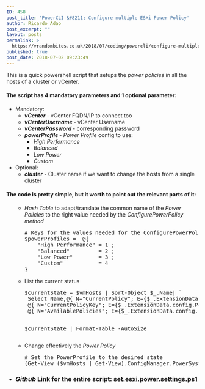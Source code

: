 ```yaml
---
ID: 458
post_title: 'PowerCLI &#8211; Configure multiple ESXi Power Policy'
author: Ricardo Adao
post_excerpt: ""
layout: posts
permalink: >
  https://vrandombites.co.uk/2018/07/coding/powercli/configure-multiple-esxi-power-policy/
published: true
post_date: 2018-07-02 09:23:49
---
```

This is a quick powershell script that setups the <em>power policies</em> in all the hosts of a cluster or vCenter.
<h4>The script has 4 mandatory parameters and 1 optional parameter:</h4>
<ul>
 	<li>Mandatory:
<ul>
 	<li><strong><em>vCenter</em> </strong>- vCenter FQDN/IP to connect too</li>
 	<li><strong><em>vCenterUsername</em> </strong>- vCenter Username</li>
 	<li><strong><em>vCenterPassword</em> </strong>- corresponding password</li>
 	<li><strong><em>powerProfile</em> </strong>- <em>Power Profile</em> config to use:
<ul>
 	<li><em>High Performance</em></li>
 	<li><em>Balanced</em></li>
 	<li><em>Low Power</em></li>
 	<li><em>Custom</em></li>
</ul>
</li>
</ul>
</li>
 	<li>Optional:
<ul>
 	<li><strong><em>cluster</em></strong> - Cluster name if we want to change the hosts from a single cluster</li>
</ul>
</li>
</ul>
<h4>The code is pretty simple, but it worth to point out the relevant parts of it:</h4>
<ul>
 	<li style="list-style-type: none;">
<ul>
 	<li><em>Hash Table</em> to adapt/translate the common name of the <em>Power Policies</em> to the right value needed by the <em>ConfigurePowerPolicy method</em>
<pre lang="powershell"># Keys for the values needed for the ConfigurePowerPolicy method
$powerProfiles =  @{
    "High Performance" = 1 ;
    "Balanced"         = 2 ;
    "Low Power"        = 3 ;
    "Custom"           = 4
}</pre>
</li>
</ul>
<ul>
 	<li>List the current status
<pre lang="powershell">$currentState = $vmHosts | Sort-Object $_.Name| `
 Select Name,@{ N="CurrentPolicy"; E={$_.ExtensionData.config.PowerSystemInfo.CurrentPolicy.ShortName}}, `
 @{ N="CurrentPolicyKey"; E={$_.ExtensionData.config.PowerSystemInfo.CurrentPolicy.Key}}, `
 @{ N="AvailablePolicies"; E={$_.ExtensionData.config.PowerSystemCapability.AvailablePolicy.ShortName}}

 $currentState | Format-Table -AutoSize</pre>
</li>
</ul>
<ul>
 	<li>Change effectively the <em>Power Policy</em>
<pre lang="powershell"># Set the PowerProfile to the desired state
(Get-View ($vmHosts | Get-View).ConfigManager.PowerSystem).ConfigurePowerPolicy($powerProfiles.$powerProfile)</pre>
</li>
</ul>
</li>
 	<li>
<h3><em>Github</em> Link for the entire script: <a id="3d163e1fcac63cc037cc983ff10e168a-60e6d2bfcfa450134efd0cce791b92c4804eebf7" class="js-navigation-open" title="set.esxi.power.settings.ps1" href="https://github.com/ricardonadao/vrandombites.co.uk/blob/master/ESXi/set.esxi.power.settings.ps1">set.esxi.power.settings.ps1</a></h3>
</li>
</ul>
